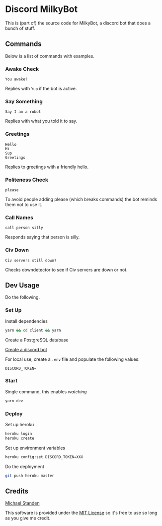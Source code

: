 # Discord MilkyBot

This is (part of) the source code for MilkyBot, a discord bot that does a bunch of stuff.

## Commands

Below is a list of commands with examples.

### Awake Check

```
You awake?
```

Replies with `Yup` if the bot is active.

### Say Something

```
Say I am a robot
```

Replies with what you told it to say.

### Greetings

```
Hello
Hi
Sup
Greetings
```

Replies to greetings with a friendly hello.

### Politeness Check

```
please
```

To avoid people adding please (which breaks commands) the bot reminds them not to use it.

### Call Names

```
call person silly
```

Responds saying that person is silly.

### Civ Down

```
Civ servers still down?
```

Checks downdetector to see if Civ servers are down or not.

## Dev Usage

Do the following.

### Set Up

Install dependencies

```sh
yarn && cd client && yarn
```

Create a PostgreSQL database

[Create a discord bot](https://discordjs.guide/preparations/setting-up-a-bot-application.html#creating-your-bot)

For local use, create a `.env` file and populate the following values:

```
DISCORD_TOKEN=
```

### Start

Single command, this enables *watching*

```sh
yarn dev
```

### Deploy

Set up heroku

```sh
heroku login
heroku create
```

Set up environment variables

```sh
heroku config:set DISCORD_TOKEN=XXX
```

Do the deployment

```sh
git push heroku master
```

## Credits

[Michael Standen](https://michael.standen.link)

This software is provided under the [MIT License](https://tldrlegal.com/license/mit-license) so it's free to use so long as you give me credit.
